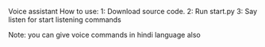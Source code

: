 Voice assistant
How to use: 1: Download source code. 2: Run start.py 3: Say listen for start listening commands

Note: you can give voice commands in hindi language also
